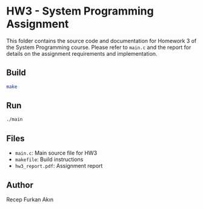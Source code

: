 # HW3 - System Programming Assignment

This folder contains the source code and documentation for Homework 3 of the System Programming course. Please refer to `main.c` and the report for details on the assignment requirements and implementation.

## Build

```sh
make
```

## Run

```sh
./main
```

## Files
- `main.c`: Main source file for HW3
- `makefile`: Build instructions
- `hw3_report.pdf`: Assignment report

## Author
Recep Furkan Akın
